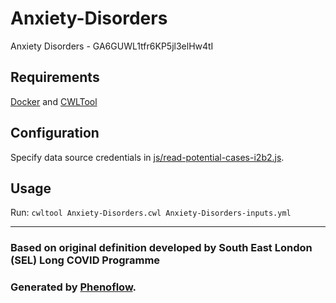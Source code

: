 # Anxiety-Disorders

Anxiety Disorders - GA6GUWL1tfr6KP5jl3elHw4tI

## Requirements

[Docker](https://docs.docker.com/install/) and [CWLTool](https://github.com/common-workflow-language/cwltool#install)

## Configuration

Specify data source credentials in [js/read-potential-cases-i2b2.js](js/read-potential-cases-i2b2.js).

## Usage

Run: `cwltool Anxiety-Disorders.cwl Anxiety-Disorders-inputs.yml`

***

### Based on original definition developed by South East London (SEL) Long COVID Programme
### Generated by [Phenoflow](https://kclhi.org/phenoflow).

